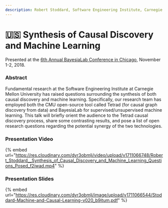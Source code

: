```yaml
---
description: Robert Stoddard, Software Engineering Institute, Carnegie Mellon University
---
```


# 🇺🇸 Synthesis of Causal Discovery and Machine Learning

Presented at the [6th Annual BayesiaLab Conference in Chicago](./), November 1-2, 2018.

### Abstract <a href="#h2_148496644" id="h2_148496644"></a>

Fundamental research at the Software Engineering Institute at Carnegie Mellon University has raised questions surrounding the synthesis of both causal discovery and machine learning. Specifically, our research team has employed both the CMU open-source tool called Tetrad (for causal graph discovery from data) and BayesiaLab for supervised/unsupervised machine learning. This talk will briefly orient the audience to the Tetrad causal discovery process, share some contrasting results, and pose a list of open research questions regarding the potential synergy of the two technologies.

### Presentation Video <a href="#h2_646233003" id="h2_646233003"></a>

{% embed url="https://res.cloudinary.com/dvr3obmlj/video/upload/v1711066748/Robert_Stoddard__Synthesis_of_Causal_Discovery_and_Machine_Learning_Questions_Posed_f2iwad.mp4" %}

### Presentation Slides

{% embed url="https://res.cloudinary.com/dvr3obmlj/image/upload/v1711066544/Stoddard-Machine-and-Causal-Learning-v020_b9itum.pdf" %}
